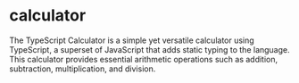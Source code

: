 # calculator
The TypeScript Calculator is a simple yet versatile calculator using TypeScript, a superset of JavaScript that adds static typing to the language. This calculator provides essential arithmetic operations such as addition, subtraction, multiplication, and division.
